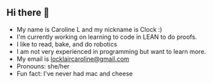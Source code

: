 ## Hi there 👋

- My name is Caroline L and my nickname is Clock :)
- I'm currently working on learning to code in LEAN to do proofs.
- I like to read, bake, and do robotics
- I am not very experienced in programming but want to learn more.
- My email is locklaircaroline@gmail.com
- Pronouns: she/her
- Fun fact: I've never had mac and cheese
